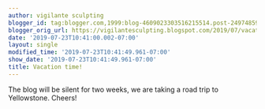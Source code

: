 ```yaml
---
author: vigilante sculpting
blogger_id: tag:blogger.com,1999:blog-4609023303516215514.post-2497485943082240560
blogger_orig_url: https://vigilantesculpting.blogspot.com/2019/07/vacation-time.html
date: '2019-07-23T10:41:00.002-07:00'
layout: single
modified_time: '2019-07-23T10:41:49.961-07:00'
show_date: '2019-07-23T10:41:49.961-07:00'
title: Vacation time!
---
```

The blog will be silent for two weeks, we are taking a road trip to
Yellowstone. Cheers!  
  
